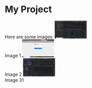 # My Project
<html>
Here are some images:


<table>
  <tr>
        <img src="customer-service/screenshots/1.PNG" alt="Image 1" width="100px">
      <br>
      Image 1
        <img src="customer-service/screenshots/2.png" alt="Image 2" width="100px">
      <br>
      Image 2
        <img src="customer-service/screenshots/31.png" alt="Image 31" width="100px">
      <br>
      Image 31
    </td>
  </tr>
</table>


</html>